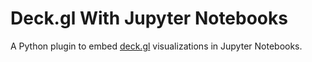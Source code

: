 # Deck.gl With Jupyter Notebooks

A Python plugin to embed [deck.gl](https://github.com/uber/deck.gl)
visualizations in Jupyter Notebooks.
